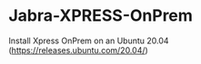 # Jabra-XPRESS-OnPrem
Install Xpress OnPrem on an Ubuntu 20.04 (https://releases.ubuntu.com/20.04/)
